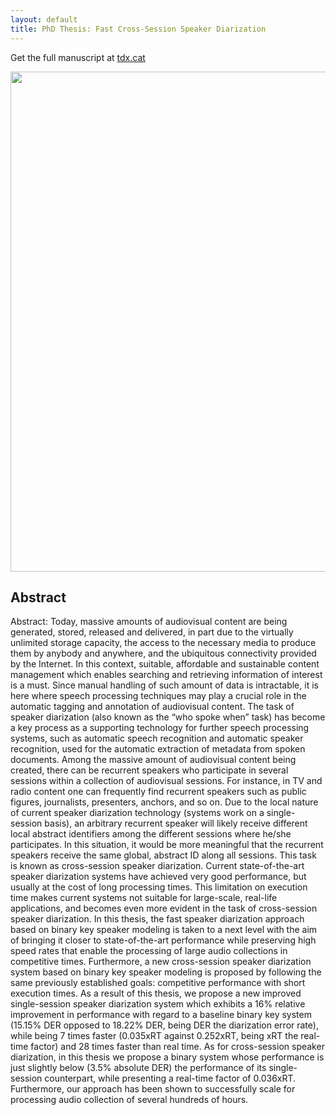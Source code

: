 ```yaml
---
layout: default
title: PhD Thesis: Fast Cross-Session Speaker Diarization
---
```


Get the full manuscript at [tdx.cat](http://www.tdx.cat/handle/10803/309290)

<img src='{{ "/images/KBMTrainingNew.png" | relative_url }}' width="800" />


## Abstract
Abstract: Today, massive amounts of audiovisual content are being generated, stored, released and delivered, in part due to the virtually unlimited storage capacity, the access to the necessary media to produce them by anybody and anywhere, and the ubiquitous connectivity provided by the Internet. In this context, suitable, affordable and sustainable content management which enables searching and retrieving information of interest is a must. Since manual handling of such amount of data is intractable, it is here where speech processing techniques may play a crucial role in the automatic tagging and annotation of audiovisual content. The task of speaker diarization (also known as the “who spoke when” task) has become a key process as a supporting technology for further speech processing systems, such as automatic speech recognition and automatic speaker recognition, used for the automatic extraction of metadata from spoken documents. Among the massive amount of audiovisual content being created, there can be recurrent speakers who participate in several sessions within a collection of audiovisual sessions. For instance, in TV and radio content one can frequently find recurrent speakers such as public figures, journalists, presenters, anchors, and so on. Due to the local nature of current speaker diarization technology (systems work on a single-session basis), an arbitrary recurrent speaker will likely receive different local abstract identifiers among the different sessions where he/she participates. In this situation, it would be more meaningful that the recurrent speakers receive the same global, abstract ID along all sessions. This task is known as cross-session speaker diarization. Current state-of-the-art speaker diarization systems have achieved very good performance, but usually at the cost of long processing times. This limitation on execution time makes current systems not suitable for large-scale, real-life applications, and becomes even more evident in the task of cross-session speaker diarization. In this thesis, the fast speaker diarization approach based on binary key speaker modeling is taken to a next level with the aim of bringing it closer to state-of-the-art performance while preserving high speed rates that enable the processing of large audio collections in competitive times. Furthermore, a new cross-session speaker diarization system based on binary key speaker modeling is proposed by following the same previously established goals: competitive performance with short execution times. As a result of this thesis, we propose a new improved single-session speaker diarization system which exhibits a 16% relative improvement in performance with regard to a baseline binary key system (15.15% DER opposed to 18.22% DER, being DER the diarization error rate), while being 7 times faster (0.035xRT against 0.252xRT, being xRT the real-time factor) and 28 times faster than real time. As for cross-session speaker diarization, in this thesis we propose a binary system whose performance is just slightly below (3.5% absolute DER) the performance of its single-session counterpart, while presenting a real-time factor of 0.036xRT. Furthermore, our approach has been shown to successfully scale for processing audio collection of several hundreds of hours.


